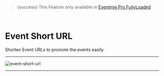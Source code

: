 > {success} This Feature only available in [Eventmie Pro FullyLoaded](https://classiebit.com/eventmie-pro-fullyloaded)

<br>

# Event Short URL

Shorten Event URLs to promote the events easily.

---

![event-short-url](https://eventmie-pro-docs.classiebit.com//images/v2/EventmieProFullyLoadedV2.0/event-short-url.png "event-short-url")

---
